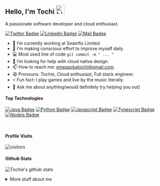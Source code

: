 ## Hello, I'm Tochi <img src="https://user-images.githubusercontent.com/1303154/88677602-1635ba80-d120-11ea-84d8-d263ba5fc3c0.gif" width="28px" alt="hi">

A passionate software developer and cloud enthusiast.



[![Twitter Badge](https://img.shields.io/badge/-@tochie-1ca0f1?style=flat&labelColor=1ca0f1&logo=twitter&logoColor=white&link=https://twitter.com/tochie_kingsley)](https://twitter.com/tochie_kingsley)  [![Linkedin Badge](https://img.shields.io/badge/-Tochi-0e76a8?style=flat&labelColor=0e76a8&logo=linkedin&logoColor=white)](https://www.linkedin.com/in/emeasoba/)  [![Mail Badge](https://img.shields.io/badge/-tochie-c0392b?style=flat&labelColor=c0392b&logo=gmail&logoColor=white)](mailto:emeasobatochi@gmail.com)

<!-- TODO: Add last video link -->

- 🔭 I’m currently working at Seamfix Limited
- 🌱 I'm making conscious effort to improve myself daily
- 💻  Most used line of code `git commit -m " ... " `
- 🤔 I’m looking for help with  cloud native design.
- 📫 How to reach me: emeasobatochi@gmail.com.
- 😄 Pronouns: Tochie, Cloud enthusiast, Full stack engineer.
- ⚡ Fun fact: I play games and live by the music literally.
- 💬 Ask me about anything(would definitely try helping you out)

#### Top Technologies

<!-- TODO: Make technologies links takes you to repositories -->

[![Java Badge](https://img.shields.io/badge/-Java-blue?style=for-the-badge&labelColor=CEEFF0&logo=java&logoColor=821801)](#) [![Python Badge](https://img.shields.io/badge/-python-CDD51A?style=for-the-badge&labelColor=CEEFF0&logo=python&logoColor=blue)](#) [![Javascript Badge](https://img.shields.io/badge/-Javascript-F0DB4F?style=for-the-badge&labelColor=black&logo=javascript&logoColor=F0DB4F)](#) [![Typescript Badge](https://img.shields.io/badge/-Typescript-007acc?style=for-the-badge&labelColor=black&logo=typescript&logoColor=007acc)](#) [![Nodejs Badge](https://img.shields.io/badge/-Nodejs-3C873A?style=for-the-badge&labelColor=black&logo=node.js&logoColor=3C873A)](#)


<br />

<!--
#### Bizness
- 📎  [My Resume/CV](https://github.com/Tochies/Tochies/blob/master/resumes/Emeasoba-Tochi.pdf)
- 📧  emeasobatochi@gmail.com

-->
#### Profile Visits 

![visitors](https://visitor-badge.glitch.me/badge?page_id=Tochies.Tochies)

#### Github Stats

![Tochie's github stats](https://github-readme-stats.vercel.app/api?username=Tochies&count_private=true&theme=dracula&hide=stars,contribs)


<details>
<summary>
  More stuff about me
</summary>

<br >

I love sharing knowledge, unfortunately, most of my work in the last few years have been company based projects. So the repositories are private.

I have some projects created in my free time, i am available for further engagements regarding knowledge sharing

</details>

